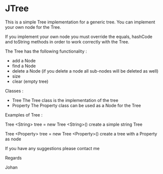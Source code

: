 JTree
=====

This is a simple Tree implementation for a generic tree. You can implement your
own node for the Tree. 

If you implement your own node you must override the
equals, hashCode and toString methods in order to work correctly with the Tree.

The Tree has the following functionality :
- add a Node
- find a Node
- delete a Node (if you delete a node all sub-nodes will be deleted as well)
- size
- clear (empty tree) 

Classes :
- Tree 
  The Tree class is the implementation of the tree
- Property
  The Property class can be used as a Node for the Tree

Examples of Tree :

Tree \<String> tree = new Tree \<String>() create a simple string Tree

Tree \<Property> tree = new Tree \<Property>() create a tree with a Property as node

If you have any suggestions please contact me

Regards

Johan




